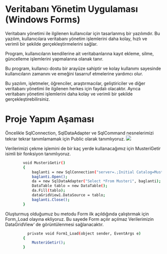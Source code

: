 # Veritabanı Yönetim Uygulaması (Windows Forms)

Veritabanı yönetimi ile ilgilenen kullanıcılar için tasarlanmış bir yazılımdır. Bu yazılım, kullanıcılara veritabanı yönetim işlemlerini daha kolay, hızlı ve verimli bir şekilde gerçekleştirmelerini sağlar.

Program, kullanıcıların kendilerine ait veritabanlarına kayıt ekleme, silme, güncelleme işlemlerini yapmalarına olanak tanır.

Bu program, kullanıcı dostu bir arayüze sahiptir ve kolay kullanımı sayesinde kullanıcıların zamanını ve emeğini tasarruf etmelerine yardımcı olur.

Bu yazılım, işletmeler, öğrenciler, araştırmacılar, geliştiriciler ve diğer veritabanı yönetimi ile ilgilenen herkes için faydalı olacaktır. Ayrıca veritabanı yönetimi işlemlerini daha kolay ve verimli bir şekilde gerçekleştirebilirsiniz.

# Proje Yapım Aşaması

Öncelikle SqlConnection, SqlDataAdapter ve SqlCommand nesnelerimizi tekrar tekrar tanımlamamak için Public olarak tanımlıyoruz.
![](https://i.hizliresim.com/b8frrxw.png)

Verilerimizi çekme işlemini de bir kaç yerde kullanacağımız için MusteriGetir isimli bir fonksiyon tanımlıyoruz.

```bash
        void MusteriGetir()
        {
            baglanti = new SqlConnection("server=.;Initial Catalog=MusteriSiparis;Integrated Security=SSPI");
            baglanti.Open();
            da = new SqlDataAdapter("Select *From Musteri", baglanti);
            DataTable tablo = new DataTable();
            da.Fill(tablo);
            dataGridView1.DataSource = tablo;
            baglanti.Close();
        }
```
Oluşturmuş olduğumuz bu metodu Form ilk açıldığında çalıştırmak için Form_Load olayına ekliyoruz. Bu sayede Form açılır açılmaz Verilerimizin DataGridView‘ de görüntülenmesi sağlanacaktır.

```bash
          private void Form1_Load(object sender, EventArgs e)
        {
            MusteriGetir();
        }
```
